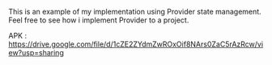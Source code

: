 This is an example of my implementation using Provider state management. Feel free to see how i implement Provider to a project.

APK : https://drive.google.com/file/d/1cZE2ZYdmZwROxOif8NArs0ZaC5rAzRcw/view?usp=sharing

